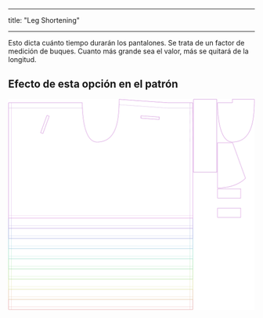 - - -
title: "Leg Shortening"
- - -

Esto dicta cuánto tiempo durarán los pantalones. Se trata de un factor de medición de buques. Cuanto más grande sea el valor, más se quitará de la longitud.

## Efecto de esta opción en el patrón

![Esta imagen muestra el efecto de esta opción superponiendo varias variantes que tienen un valor diferente para esta opción](waralee_legshortening_sample.svg "Efecto de esta opción en el patrón")
